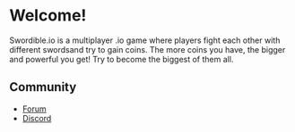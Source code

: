 # Welcome!

Swordible.io is a multiplayer .io game where players fight each other with different swordsand try to gain coins. The more coins you have, the bigger and powerful you get! Try to become the biggest of them all.

## Community
* [Forum](soon)
* [Discord](soon)
